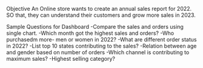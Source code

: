Objective
An Online store wants to create an annual sales report for 2022. SO that, they can understand their customers and grow more sales in 2023.


Sample Questions for Dashboard
-Compare the sales and orders using single chart.
-Which month got the highest sales and orders?
-Who purchasedm more- men or women in 2022?
-What are different order status in 2022?
-List top 10 states contributing to the sales?
-Relation between age and gender based on number of orders
-Which channel is contributing to maximum sales?
-Highest selling category?
